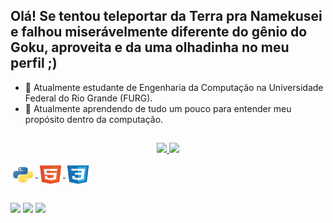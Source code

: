 ## Olá! Se tentou teleportar da Terra pra Namekusei e falhou miserávelmente diferente do gênio do Goku, aproveita e da uma olhadinha no meu perfil ;)


- 🔭 Atualmente estudante de Engenharia da Computação na Universidade Federal do Rio Grande (FURG).
- 🌱 Atualmente aprendendo de tudo um pouco para entender meu propósito dentro da computação.
##

<div align="center">
  <a href="https://github.com/NicolauNobre">
  <img height="180em" src="https://github-readme-stats.vercel.app/api?username=NicolauNobre&show_icons=true&theme=tokyonight&include_all_commits=true&count_private=true"/>
  <img height="180em" src="https://github-readme-stats.vercel.app/api/top-langs/?username=NicolauNobre&layout=compact&langs_count=7&theme=tokyonight"/>
</div>

<div style="display: inline_block"><br>
  <img align="center" alt="Nobre-Python" height="30" width="40" src="https://raw.githubusercontent.com/devicons/devicon/master/icons/python/python-original.svg">
  <img align="center" alt="Nobre-HTML" height="30" width="40" src="https://raw.githubusercontent.com/devicons/devicon/master/icons/html5/html5-original.svg">
  <img align="center" alt="Nobre-CSS" height="30" width="40" src="https://raw.githubusercontent.com/devicons/devicon/master/icons/css3/css3-original.svg">
</div>
  
  ##
  
<div> 
  <a href="https://www.instagram.com/nicolaunobre/" target="_blank"><img src="https://img.shields.io/badge/-Instagram-%23E4405F?style=for-the-badge&logo=instagram&logoColor=white" target="_blank"></a>
  <a href = "mailto:nicolaunobreb@gmail.com"><img src="https://img.shields.io/badge/-Gmail-%23333?style=for-the-badge&logo=gmail&logoColor=white" target="_blank"></a>
  <a href="https://www.linkedin.com/in/nicolas-nobre-brasil-6563a7226/" target="_blank"><img src="https://img.shields.io/badge/-LinkedIn-%230077B5?style=for-the-badge&logo=linkedin&logoColor=white" target="_blank"></a> 
 
</div>

